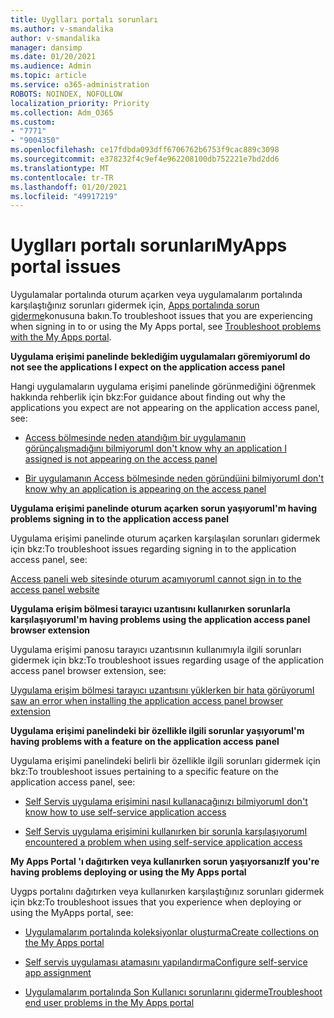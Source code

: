 ```yaml
---
title: Uyglları portalı sorunları
ms.author: v-smandalika
author: v-smandalika
manager: dansimp
ms.date: 01/20/2021
ms.audience: Admin
ms.topic: article
ms.service: o365-administration
ROBOTS: NOINDEX, NOFOLLOW
localization_priority: Priority
ms.collection: Adm_O365
ms.custom:
- "7771"
- "9004350"
ms.openlocfilehash: ce17fdbda093dff6706762b6753f9cac889c3098
ms.sourcegitcommit: e378232f4c9ef4e962208100db752221e7bd2dd6
ms.translationtype: MT
ms.contentlocale: tr-TR
ms.lasthandoff: 01/20/2021
ms.locfileid: "49917219"
---
```

# <a name="myapps-portal-issues"></a><span data-ttu-id="0c0d5-102">Uyglları portalı sorunları</span><span class="sxs-lookup"><span data-stu-id="0c0d5-102">MyApps portal issues</span></span>

<span data-ttu-id="0c0d5-103">Uygulamalar portalında oturum açarken veya uygulamalarım portalında karşılaştığınız sorunları gidermek için, [Apps portalında sorun giderme](https://docs.microsoft.com/azure/active-directory/user-help/my-apps-portal-end-user-troubleshoot)konusuna bakın.</span><span class="sxs-lookup"><span data-stu-id="0c0d5-103">To troubleshoot issues that you are experiencing when signing in to or using the My Apps portal, see [Troubleshoot problems with the My Apps portal](https://docs.microsoft.com/azure/active-directory/user-help/my-apps-portal-end-user-troubleshoot).</span></span>

<span data-ttu-id="0c0d5-104">**Uygulama erişimi panelinde beklediğim uygulamaları göremiyorum**</span><span class="sxs-lookup"><span data-stu-id="0c0d5-104">**I do not see the applications I expect on the application access panel**</span></span>

<span data-ttu-id="0c0d5-105">Hangi uygulamaların uygulama erişimi panelinde görünmediğini öğrenmek hakkında rehberlik için bkz:</span><span class="sxs-lookup"><span data-stu-id="0c0d5-105">For guidance about finding out why the applications you expect are not appearing on the application access panel, see:</span></span>

- [<span data-ttu-id="0c0d5-106">Access bölmesinde neden atandığım bir uygulamanın görünçalışmadığını bilmiyorum</span><span class="sxs-lookup"><span data-stu-id="0c0d5-106">I don't know why an application I assigned is not appearing on the access panel</span></span>](https://docs.microsoft.com/azure/active-directory/application-access-panel-unexpected-application-not-appearing/)
     
- [<span data-ttu-id="0c0d5-107">Bir uygulamanın Access bölmesinde neden göründüini bilmiyorum</span><span class="sxs-lookup"><span data-stu-id="0c0d5-107">I don't know why an application is appearing on the access panel</span></span>](https://docs.microsoft.com/azure/active-directory/application-access-panel-unexpected-application-appears/)

<span data-ttu-id="0c0d5-108">**Uygulama erişimi panelinde oturum açarken sorun yaşıyorum**</span><span class="sxs-lookup"><span data-stu-id="0c0d5-108">**I'm having problems signing in to the application access panel**</span></span>

<span data-ttu-id="0c0d5-109">Uygulama erişimi panelinde oturum açarken karşılaşılan sorunları gidermek için bkz:</span><span class="sxs-lookup"><span data-stu-id="0c0d5-109">To troubleshoot issues regarding signing in to the application access panel, see:</span></span>

[<span data-ttu-id="0c0d5-110">Access paneli web sitesinde oturum açamıyorum</span><span class="sxs-lookup"><span data-stu-id="0c0d5-110">I cannot sign in to the access panel website</span></span>](https://docs.microsoft.com/azure/active-directory/manage-apps/application-sign-in-other-problem-access-panel)

<span data-ttu-id="0c0d5-111">**Uygulama erişim bölmesi tarayıcı uzantısını kullanırken sorunlarla karşılaşıyorum**</span><span class="sxs-lookup"><span data-stu-id="0c0d5-111">**I'm having problems using the application access panel browser extension**</span></span>

<span data-ttu-id="0c0d5-112">Uygulama erişimi panosu tarayıcı uzantısının kullanımıyla ilgili sorunları gidermek için bkz:</span><span class="sxs-lookup"><span data-stu-id="0c0d5-112">To troubleshoot issues regarding usage of the application access panel browser extension, see:</span></span>

[<span data-ttu-id="0c0d5-113">Uygulama erişim bölmesi tarayıcı uzantısını yüklerken bir hata görüyorum</span><span class="sxs-lookup"><span data-stu-id="0c0d5-113">I saw an error when installing the application access panel browser extension</span></span>](https://docs.microsoft.com/azure/active-directory/application-access-panel-extension-problem-installing/)

<span data-ttu-id="0c0d5-114">**Uygulama erişimi panelindeki bir özellikle ilgili sorunlar yaşıyorum**</span><span class="sxs-lookup"><span data-stu-id="0c0d5-114">**I'm having problems with a feature on the application access panel**</span></span>

<span data-ttu-id="0c0d5-115">Uygulama erişimi panelindeki belirli bir özellikle ilgili sorunları gidermek için bkz:</span><span class="sxs-lookup"><span data-stu-id="0c0d5-115">To troubleshoot issues pertaining to a specific feature on the application access panel, see:</span></span>

- [<span data-ttu-id="0c0d5-116">Self Servis uygulama erişimini nasıl kullanacağınızı bilmiyorum</span><span class="sxs-lookup"><span data-stu-id="0c0d5-116">I don't know how to use self-service application access</span></span>](https://docs.microsoft.com/azure/active-directory/manage-apps/access-panel-manage-self-service-access) 

- [<span data-ttu-id="0c0d5-117">Self Servis uygulama erişimini kullanırken bir sorunla karşılaşıyorum</span><span class="sxs-lookup"><span data-stu-id="0c0d5-117">I encountered a problem when using self-service application access</span></span>](https://docs.microsoft.com/azure/active-directory/manage-apps/access-panel-manage-self-service-access)
    
<span data-ttu-id="0c0d5-118">**My Apps Portal 'ı dağıtırken veya kullanırken sorun yaşıyorsanız**</span><span class="sxs-lookup"><span data-stu-id="0c0d5-118">**If you're having problems deploying or using the My Apps portal**</span></span>

<span data-ttu-id="0c0d5-119">Uygps portalını dağıtırken veya kullanırken karşılaştığınız sorunları gidermek için bkz:</span><span class="sxs-lookup"><span data-stu-id="0c0d5-119">To troubleshoot issues that you experience when deploying or using the MyApps portal, see:</span></span>

- [<span data-ttu-id="0c0d5-120">Uygulamalarım portalında koleksiyonlar oluşturma</span><span class="sxs-lookup"><span data-stu-id="0c0d5-120">Create collections on the My Apps portal</span></span>](https://docs.microsoft.com/azure/active-directory/manage-apps/access-panel-collections) 
    
- [<span data-ttu-id="0c0d5-121">Self servis uygulaması atamasını yapılandırma</span><span class="sxs-lookup"><span data-stu-id="0c0d5-121">Configure self-service app assignment</span></span>](https://docs.microsoft.com/azure/active-directory/manage-apps/manage-self-service-access)
     
- [<span data-ttu-id="0c0d5-122">Uygulamalarım portalında Son Kullanıcı sorunlarını giderme</span><span class="sxs-lookup"><span data-stu-id="0c0d5-122">Troubleshoot end user problems in the My Apps portal</span></span>](https://docs.microsoft.com/azure/active-directory/user-help/my-apps-portal-end-user-troubleshoot)



